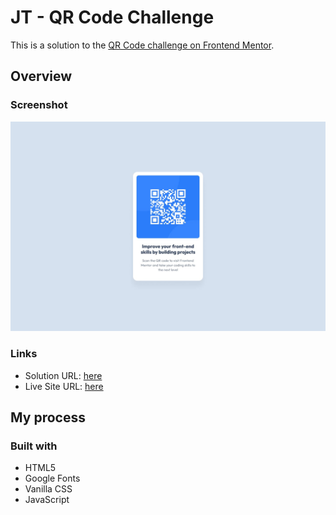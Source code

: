 # JT - QR Code Challenge

This is a solution to the [QR Code challenge on Frontend Mentor](https://www.frontendmentor.io/challenges/qr-code-component-iux_sIO_H). 

## Overview

### Screenshot

![](./design/desktop-design.jpg)

### Links

- Solution URL: [here](https://www.frontendmentor.io/solutions/qr-code-recreation-X7tg3gGT3-)
- Live Site URL: [here](https://knuckl3h3ad.github.io/qr-code-challenge/)

## My process

### Built with

- HTML5 
- Google Fonts
- Vanilla CSS
- JavaScript



